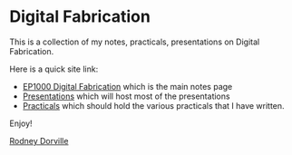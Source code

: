 <link rel="shortcut icon" type="image/x-icon" href="favicon.ico">

# Digital Fabrication

This is a collection of my notes, practicals, presentations on Digital Fabrication.

Here is a quick site link:

- [EP1000 Digital Fabrication](https://rdorville.github.io/EP1000) which is the main notes page
- [Presentations](presentations/presentations.md) which will host most of the presentations
- [Practicals](practicals/practicals.md) which should hold the various practicals that I have written.

Enjoy!

[Rodney Dorville](mailto://rodney_dorville@sp.edu.sg)